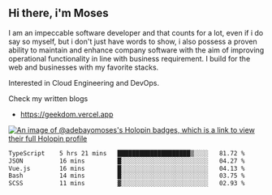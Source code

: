 ## Hi there, i'm Moses

I am an impeccable software developer and that counts for a lot, even if i do say so myself, but i don't just have words to show, i also possess a proven ability to maintain and enhance company software with the aim of improving operational functionality in line with business requirement. I build for the web and businesses with my favorite stacks.

Interested in Cloud Engineering and DevOps.

Check my written blogs
- https://geekdom.vercel.app

[![An image of @adebayomoses's Holopin badges, which is a link to view their full Holopin profile](https://holopin.me/adebayomoses)](https://holopin.io/@adebayomoses)

<!--START_SECTION:waka-->

```txt
TypeScript    5 hrs 21 mins   ████████████████████▒░░░░   81.72 %
JSON          16 mins         █░░░░░░░░░░░░░░░░░░░░░░░░   04.27 %
Vue.js        16 mins         █░░░░░░░░░░░░░░░░░░░░░░░░   04.13 %
Bash          14 mins         █░░░░░░░░░░░░░░░░░░░░░░░░   03.75 %
SCSS          11 mins         ▓░░░░░░░░░░░░░░░░░░░░░░░░   02.93 %
```

<!--END_SECTION:waka-->
